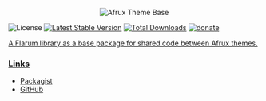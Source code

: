 <p align=center>

<img src="https://lh3.googleusercontent.com/-tuZxHVwjrTQ/YNnhyEg62_I/AAAAAAAAFcs/a1Jh0VWWWl0-KEv8gfO7yQcRpbV1101QwCLcBGAsYHQ/s16000/theme-base-text.png" alt="Afrux Theme Base">

<img alt="License" src="https://img.shields.io/badge/license-MIT-blue.svg?style=flat-square"> <a href="https://packagist.org/packages/afrux/flarum-theme-base"><img alt="Latest Stable Version" src="https://img.shields.io/packagist/v/afrux/flarum-theme-base.svg?style=flat-square"></a> <a href="https://packagist.org/packages/afrux/flarum-theme-base"><img alt="Total Downloads" src="https://img.shields.io/packagist/dt/afrux/flarum-theme-base.svg?style=flat-square"></a> <a href="https://www.buymeacoffee.com/sycho"><img alt="donate" src="https://img.shields.io/badge/donate-buy%20me%20a%20coffee-%23ffde39?style=flat-square">

A Flarum library as a base package for shared code between Afrux themes.

</p>

### Links

- [Packagist](https://packagist.org/packages/afrux/flarum-theme-base)
- [GitHub](https://github.com/afrux/flarum-theme-base)
